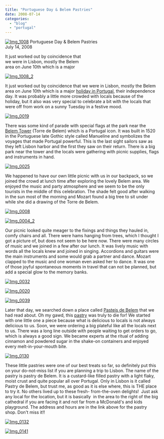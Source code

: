 ```yaml
---
title: "Portuguese Day & Belem Pastries"
date: 2008-07-14
categories: 
  - "blog"
  - "portugal"
---
```


 [![Img_1008](https://pub-ac94b3f306b24c0dba4238943c97f2e1.r2.dev/2008/07/14/img_1008.jpg "Img_1008")](https://pub-ac94b3f306b24c0dba4238943c97f2e1.r2.dev/photos/uncategorized/2008/07/14/img_1008.jpg) Portuguese Day & Belem Pastries  
July 14, 2008

It just worked out by coincidence that  
we were in Lisbon, mostly the Belem  
area on June 10th which is a major

<!--more-->

[![Img_1008_2](https://pub-ac94b3f306b24c0dba4238943c97f2e1.r2.dev/2008/07/14/img_1008_2.jpg "Img_1008_2")](https://pub-ac94b3f306b24c0dba4238943c97f2e1.r2.dev/photos/uncategorized/2008/07/14/img_1008_2.jpg)

It just worked out by coincidence that we were in Lisbon, mostly the Belem area on June 10th which is a major [holiday in Portugal](http://en.wikipedia.org/wiki/Portugal_Day), their independence day. It was probably a little more crowded with locals because of the holiday, but it also was very special to celebrate a bit with the locals that were off from work on a sunny Tuesday in a festive mood.

[![Img_0019](https://pub-ac94b3f306b24c0dba4238943c97f2e1.r2.dev/2008/07/14/img_0019.jpg "Img_0019")](https://pub-ac94b3f306b24c0dba4238943c97f2e1.r2.dev/photos/uncategorized/2008/07/14/img_0019.jpg)

  

There was some kind of parade with special flags at the park near the [Belem Tower](http://www.travelsignposts.com/wordpress/lisbon-portugal/lisbon-portugal-belem-tower-torre-de-) (Torre de Belem) which is a Portugal icon. It was built in 1520 in the Portuguese late Gothic style called Manueline and symbolizes the voyages that made Portugal powerful. This is the last sight sailors saw as they left Lisbon harbor and the first they saw on their return. There is a big park near the tower and the locals were gathering with picnic supplies, flags and instruments in hand.

[![Img_0025](https://pub-ac94b3f306b24c0dba4238943c97f2e1.r2.dev/2008/07/14/img_0025.jpg "Img_0025")](https://pub-ac94b3f306b24c0dba4238943c97f2e1.r2.dev/photos/uncategorized/2008/07/14/img_0025.jpg)

We happened to have our own little picnic with us in our backpack, so we joined the crowd at lunch time after exploring the lovely Belem area. We enjoyed the music and party atmosphere and we seem to be the only tourists in the middle of this celebration. The shade felt good after walking in the sun most of the morning and Mozart found a big tree to sit under while she did a drawing of the Torre de Belem.

[![Img_0008](https://pub-ac94b3f306b24c0dba4238943c97f2e1.r2.dev/2008/07/14/img_0008.jpg "Img_0008")](https://pub-ac94b3f306b24c0dba4238943c97f2e1.r2.dev/photos/uncategorized/2008/07/14/img_0008.jpg)

[![Img_0004_2](https://pub-ac94b3f306b24c0dba4238943c97f2e1.r2.dev/2008/07/14/img_0004_2.jpg "Img_0004_2")](https://pub-ac94b3f306b24c0dba4238943c97f2e1.r2.dev/photos/uncategorized/2008/07/14/img_0004_2.jpg)

Our picnic looked quite meager to the fixings and things they hauled in, comfy chairs and all. There were hams hanging from trees, which I thought I got a picture of, but does not seem to be here now. There were many circles of music and we joined in a few after our lunch. It was lively music with words all the locals knew and joined in singing. Accordions and guitars were the main instruments and some would grab a partner and dance. Mozart clapped to the music and one woman even asked her to dance. It was one of those joyful spontaneous moments in travel that can not be planned, but add a special glow to the memory banks.

[![Img_0032](https://pub-ac94b3f306b24c0dba4238943c97f2e1.r2.dev/2008/07/14/img_0032.jpg "Img_0032")](https://pub-ac94b3f306b24c0dba4238943c97f2e1.r2.dev/photos/uncategorized/2008/07/14/img_0032.jpg)

[![Img_0020](https://pub-ac94b3f306b24c0dba4238943c97f2e1.r2.dev/2008/07/14/img_0020.jpg "Img_0020")](https://pub-ac94b3f306b24c0dba4238943c97f2e1.r2.dev/photos/uncategorized/2008/07/14/img_0020.jpg)

[![Img_0039](https://pub-ac94b3f306b24c0dba4238943c97f2e1.r2.dev/2008/07/14/img_0039.jpg "Img_0039")](https://pub-ac94b3f306b24c0dba4238943c97f2e1.r2.dev/photos/uncategorized/2008/07/14/img_0039.jpg)

  
  

Later that day, we searched down a place called [Pasteis de Belem](http://www.pasteisdebelem.pt/index.htm) that we had read about. Oh my gawd, this [pastry](http://en.wikipedia.org/wiki/Pastel_de_nata) was truly to die for! We started with one little one a piece because what is delicious to locals is not always delicious to us. Soon, we were ordering a big plateful like all the locals next to us. There was a long line outside with people waiting to get orders to go, which is always a good sign. We became experts at the ritual of adding cinnamon and powdered sugar in the shake-on containers and enjoyed every melt-in-your-mouth bite.

[![Img_0130](https://pub-ac94b3f306b24c0dba4238943c97f2e1.r2.dev/2008/07/14/img_0130.jpg "Img_0130")](https://pub-ac94b3f306b24c0dba4238943c97f2e1.r2.dev/photos/uncategorized/2008/07/14/img_0130.jpg)

  

These little pastries were one of our best treats so far, so definitely put this on your do-not-miss list if you are planning a trip to Lisbon. The name of the pastry is pastry de Belem. It is a custard-like filled pastry with a light flaky, moist crust and quite popular all over Portugal. Only in Lisbon is it called Pastry de Belem, but trust me, as good as it is else where, this is THE place to try it. No others lived up to these fresh- from-the-oven delights!  Just ask any local for the location, but it is basically  in the area to the right of the big cathedral if you are facing it and not far from a McDonald's and kids playground. The address and hours are in the link above for the pastry shop. Don't miss it!!

[](https://pub-ac94b3f306b24c0dba4238943c97f2e1.r2.dev/photos/uncategorized/2008/07/14/img_0004.jpg)

[![Img_0132](https://pub-ac94b3f306b24c0dba4238943c97f2e1.r2.dev/2008/07/14/img_0132.jpg "Img_0132")](https://pub-ac94b3f306b24c0dba4238943c97f2e1.r2.dev/photos/uncategorized/2008/07/14/img_0132.jpg)

[![Img_0141](https://pub-ac94b3f306b24c0dba4238943c97f2e1.r2.dev/2008/07/14/img_0141.jpg "Img_0141")](https://pub-ac94b3f306b24c0dba4238943c97f2e1.r2.dev/photos/uncategorized/2008/07/14/img_0141.jpg)
